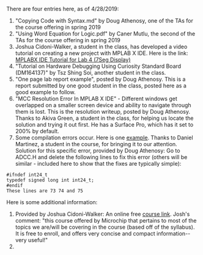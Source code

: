 
There are four entries here, as of 4/28/2019:
1. "Copying Code with Syntax.md" by Doug Athenosy, one of the TAs for the course offering in spring 2019
2. "Using Word Equation for Logic.pdf" by Caner Mutlu, the second of the TAs for the course offering in spring 2019
3. Joshua Cidoni-Walker, a student in the class, has developed a video tutorial on creating a new project with MPLAB X IDE. Here is the link:
[MPLABX IDE Tutorial for Lab 4 (7Seg Display)](https://www.youtube.com/watch?v=XEMjPRKgYmw) 
4. "Tutorial on Hardware Debugging Using Curiosity Standard Board (DM164137)" by Tsz Shing Soi, another student in the class. 
5. "One page lab report example", posted by Doug Athenosy. This is a report submitted by one good student in the class, posted here as a good example to follow. 
6. "MCC Resolution Error In MPLAB X IDE" - Different windows get overlapped on a smaller screen device and ability to navigate through them is lost. This is the resolution writeup, posted by Doug Athenosy. Thanks to Akiva Green, a student in the class, for helping us locate the solution and trying it out first. He has a Surface Pro, which has it set to 200% by default.
7. Some compilation errors occur. Here is one [example](https://github.com/RShankar/Intro-to-Microprocessors/blob/master/General%20Tutorials/Compilation%20Error%20-%202019-04-12T03_04_28.630Z.jpg). Thanks to Daniel Martinez, a student in the course, for bringing it to our attention. Solution for this specific error, provided by Doug Athenosy: Go to ADCC.H and delete the following lines to fix this error (others will be similar - included here to show that the fixes are typically simple):

```
#ifndef int24_t
typedef signed long int int24_t;
#endif
These lines are 73 74 and 75
```

Here is some additional information:
1. Provided by Joshua Cidoni-Walker: An online free [course link](https://developerhelptraining.thinkific.com/courses/introduction-to-the-pic16f1-enhanced-mcu-architecture). Josh's comment: "this course offered by Microchip that pertains to most of the topics we are/will be covering in the course (based off of the syllabus). It is free to enroll, and offers very concise and compact information--very useful!"
2. 
